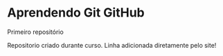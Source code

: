 # Aprendendo Git GitHub
  Primeiro repositório

  Repositorio criado durante curso.
Linha adicionada  diretamente pelo site!
